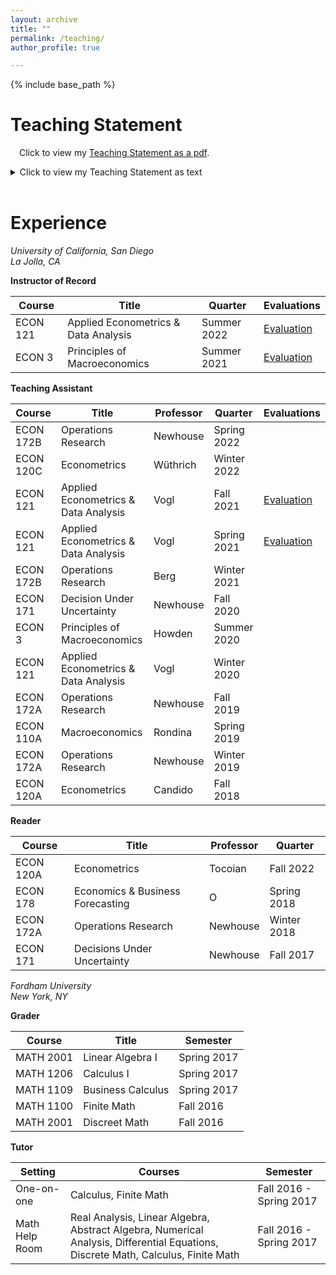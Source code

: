 ```yaml
---
layout: archive
title: ""
permalink: /teaching/
author_profile: true

---
```


{% include base_path %}


Teaching Statement
=====

&emsp;Click to view my [Teaching Statement as a pdf](https://credpath.github.io/files/Redpath_Teaching_Statement.pdf).

<details>

<summary>Click to view my Teaching Statement as text</summary>

<br>

I enjoy teaching. So I worked to become an outstanding TA. During my first time TAing, I did not quite live up to my standards. Nevertheless, I later won a TA Excellence award from the economics department. After years of TAing and preparatory coursework, I was ready to be an Instructor. I taught an intro-level course, <i>Principles of Macroeconomics</i>, and an upper-level elective, <i>Applied Econometrics & Data Analysis</i>. I found the experiences at times exhausting and thrilling. The students were pleased too: my approval ratings were 95% and 100%, respectively. <br> <br>

&emsp;&ensp;I want my classes to be transformative for all students. Therefore, I dedicated time to my pedagogical improvement. I completed coursework with the <i>Teaching + Learning Commons</i> and solicited feedback from students and a teaching consultant. As a TA, I took the “Teach to Help Students Learn” and “Build an Inclusive & Supportive Learning Community” workshops to improve my teaching strategies. I enrolled in <i>Intro to College Teaching</i> and a “Course Design Series” of workshops to design lectures, write a syllabus, and prepare as an Instructor. The courses improved my teaching and helped prepare me for a career in education.  <br> <br>

&emsp;&ensp;I set clear expectations for students from the first lecture and in the syllabus. This promotes the best learning and teaching environment. One Principles of Macroeconomics student said, “The way this course is outlined sets all the students on the right track to succeed. Overall, Professor Redpath is a great professor.” <br> <br>

&emsp;&ensp;With expectations set, I can focus on introducing economic frameworks and applying them to familiar settings. The application of course material facilitates a more profound understanding than rote memorization; hence application underpins my teaching strategy.  <br> <br>

&emsp;&ensp;For introductory classes, students apply course material by taking an abstract concept and connecting it to a lived experience. I believe sparking interest and creating connections between the course material and students' experiences is essential. I do this in two ways. First,  we read a range of news articles and dissect them in class with, for example, supply and demand graphs. This often leads to a lively discussion. Second, I ask students to write short reflections where they explain something using the economic tools from class. This strategy also fosters inclusion. The textbook or I may not anticipate students' economic insights in a new context. However, students can still reflect on their experiences and share them. These reflections also help me tailor the course to the student body.  <br> <br>

&emsp;&ensp;I intend to engage students with the articles and reflections, show them the breadth of economics, and allow them to discover economics in their personal lives. I hope this encourages a broader class of students to appreciate and major in economics. One Principles of Macroeconomics student said, “he is actually great at teaching and even made the class interesting especially with the weekly readings. Definitely would take another economics class with him.” <br> <br>

&emsp;&ensp;For upper-level electives, I assume students' curiosity, and I ask students to answer an empirical research question. I believe educators must do students justice by equipping them with advanced skills and knowledge they can use in their future pursuits. These courses should challenge students to engage with problems using core economic reasoning while developing specialized problem-solving toolkits. For my Applied Econometrics class, students quickly became proficient in R with problem sets that replicated academic papers and interpreted their results. One Applied Econometrics student said, “This course definitely will build your R skill. If you are interested in R and want to learn something, just take this class.”  <br> <br>

&emsp;&ensp;We also read and discussed academic papers from a diverse group of authors. The articles depict standard methods from class applied to new settings. I also selected articles to which they can relate. For example, one article we read in a Chinese context finally gave some international students that “ah ha” moment of understanding because they no longer lacked implicit contextual information. <br> <br>

&emsp;&ensp;I want to develop and teach similar applied econometrics courses tailored to the specific student body and curriculum. Applied econometrics is exciting to teach, valuable in academia and industry, and exactly the class I yearned for as an undergraduate. It also lends itself to empirical research. As a teaching assistant and instructor for applied econometrics, I sometimes acted as an informal advisor on undergraduate research projects. Advising students on their research projects is perhaps the greatest joy of teaching. I want to advise students on their research projects formally. Leading a practicum, advising honors theses, or teaching a project-based course would be particularly rewarding.  <br> <br>

&emsp;&ensp;Teaching has downsides too. The worst part of teaching is reckoning with academic integrity violations. I do not expect students to cheat, and I clearly define what is permissible and what is not. I am deeply disappointed when it happens. However, duty requires reporting academic violations, and I hope processing those violations is still a learning opportunity.  <br> <br>

&emsp;&ensp;I am committed to teaching. My experiences as an Instructor of Record, student evaluations, TA Excellence award, and pedagogy coursework demonstrate this commitment. They also confirm that I teach well. I worked to become a good teacher and will continue to do so as I continue to train and advise students in economics. Students wrote encouraging feedback while anonymously evaluating me and the course, which I share through the evaluation links below. <br> <br>

 </details>
 
 <br>


Experience 
======

*University of California, San Diego<br>
La Jolla, CA*<br>

**Instructor of Record**<br>

Course    | Title | Quarter | Evaluations
--------  | ------------------------------------ | ----------- | ------------
ECON 121  | Applied Econometrics & Data Analysis | Summer 2022 | [Evaluation](https://credpath.github.io/files/Redpath_Connor_CAPE_-_ECON_121_-_Applied_Econometrics_&_Data_[A00]_(Redpath_Connor)_-_S222A.pdf)
ECON 3    | Principles of Macroeconomics         | Summer 2021 | [Evaluation](https://credpath.github.io/files/Redpath_Connor_CAPE_-_ECON_3_-_Principles_of_Macroeconomics_[A01]_(Redpath_Connor)_-_S121A.pdf)
 

**Teaching Assistant** <br>

 Course   | Title | Professor | Quarter | Evaluations
 -------- | ------------------------------------ | -------- | ----------- | ------------
ECON 172B | Operations Research                  | Newhouse | Spring 2022 | 
ECON 120C | Econometrics                         | Wüthrich | Winter 2022 | 
ECON 121  | Applied Econometrics & Data Analysis | Vogl     | Fall 2021   | [Evaluation](https://credpath.github.io/files/Redpath_Connor_Student_IA_Evaluation_-_ECON_121_-_Applied_Econometrics_&_Data_[A00]_(Vogl_Tom_Saul)_-_FA21.pdf)
ECON 121  | Applied Econometrics & Data Analysis | Vogl     | Spring 2021 | [Evaluation](https://credpath.github.io/files/Redpath_Connor_Student_IA_Evaluation_-_ECON_121_-_Applied_Econometrics_&_Data_[B00]_(Vogl_Tom_Saul)_-_SP21.pdf)
ECON 172B | Operations Research                  | Berg     | Winter 2021 | 
ECON 171  | Decision Under Uncertainty           | Newhouse | Fall 2020   | 
ECON 3    | Principles of Macroeconomics         | Howden   | Summer 2020 | 
ECON 121  | Applied Econometrics & Data Analysis | Vogl     | Winter 2020 | 
ECON 172A | Operations Research                  | Newhouse | Fall 2019   | 
ECON 110A | Macroeconomics                       | Rondina  | Spring 2019 | 
ECON 172A | Operations Research                  | Newhouse | Winter 2019 | 
ECON 120A | Econometrics                         | Candido  | Fall 2018   | 


**Reader** <br>

 Course   | Title | Professor | Quarter 
 -------- | -------------------------------- | -------- | ----------- 
ECON 120A | Econometrics                     | Tocoian  | Fall 2022
ECON 178  | Economics & Business Forecasting | O        | Spring 2018
ECON 172A | Operations Research              | Newhouse | Winter 2018
ECON 171  | Decisions Under Uncertainty      | Newhouse | Fall 2017  


*Fordham University<br> 
New York, NY*<br>

**Grader** <br>

 Course   | Title | Semester 
 -------- | ----------------- | -----------
MATH 2001 | Linear Algebra I  | Spring 2017
MATH 1206 | Calculus I        | Spring 2017
MATH 1109 | Business Calculus | Spring 2017
MATH 1100 | Finite Math       | Fall 2016
MATH 2001 | Discreet Math     | Fall 2016

**Tutor** <br>

Setting | Courses | Semester 
 -------------- | ----------------- | -----------
One-on-one      | Calculus, Finite Math  | Fall 2016 - Spring 2017
Math Help Room  | Real Analysis, Linear Algebra, Abstract Algebra, Numerical Analysis, Differential Equations, Discrete Math, Calculus, Finite Math | Fall 2016 - Spring 2017
